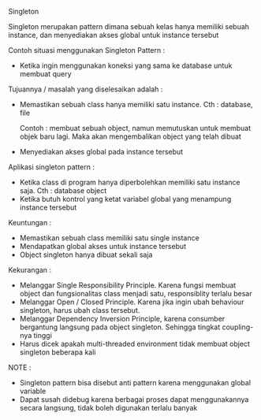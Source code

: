 Singleton

Singleton merupakan pattern dimana sebuah kelas hanya memiliki sebuah instance, 
dan menyediakan akses global untuk instance tersebut

Contoh situasi menggunakan Singleton Pattern :
- Ketika ingin menggunakan koneksi yang sama ke database untuk membuat query

Tujuannya / masalah yang diselesaikan adalah :
- Memastikan sebuah class hanya memiliki satu instance. Cth : database, file

    Contoh :
    membuat sebuah object, namun memutuskan untuk membuat objek baru lagi. Maka akan
    mengembalikan object yang telah dibuat

- Menyediakan akses global pada instance tersebut

Aplikasi singleton pattern :
- Ketika class di program hanya diperbolehkan memiliki satu instance saja. Cth : database object
- Ketika butuh kontrol yang ketat variabel global yang menampung instance tersebut

Keuntungan :
- Memastikan sebuah class memiliki satu single instance
- Mendapatkan global akses untuk instance tersebut
- Object singleton hanya dibuat sekali saja

Kekurangan :
- Melanggar Single Responsibility Principle. Karena fungsi membuat object dan fungsionalitas class menjadi satu, 
responsiblity terlalu besar
- Melanggar Open / Closed Principle. Karena jika ingin ubah behaviour singleton, harus ubah class tersebut.
- Melanggar Dependency Inversion Principle, karena consumber bergantung langsung pada object singleton. Sehingga tingkat coupling-nya tinggi
- Harus dicek apakah multi-threaded environment tidak membuat object singleton beberapa kali

NOTE :
- Singleton pattern bisa disebut anti pattern karena menggunakan global variable
- Dapat susah didebug karena berbagai proses dapat menggunakannya secara langsung, tidak boleh digunakan terlalu banyak